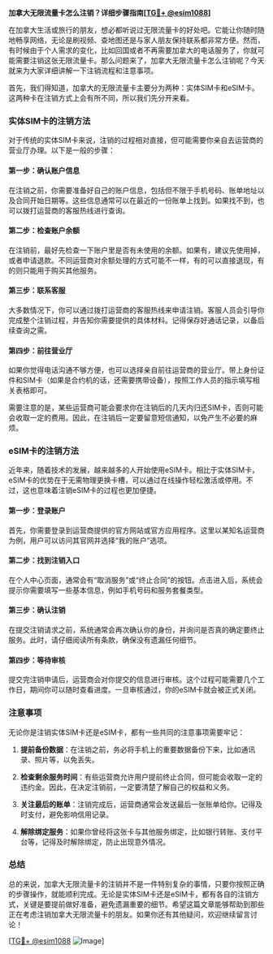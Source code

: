 **加拿大无限流量卡怎么注销？详细步骤指南[[TG💪+ @esim1088](https://t.me/s/esim1088)]**

在加拿大生活或旅行的朋友，想必都听说过无限流量卡的好处吧。它能让你随时随地畅享网络，无论是刷视频、查地图还是与家人朋友保持联系都非常方便。然而，有时候由于个人需求的变化，比如回国或者不再需要加拿大的电话服务了，你就可能需要注销这张无限流量卡。那么问题来了，加拿大无限流量卡怎么注销呢？今天就来为大家详细讲解一下注销流程和注意事项。

首先，我们得知道，加拿大的无限流量卡主要分为两种：实体SIM卡和eSIM卡。这两种卡在注销方式上会有所不同，所以我们先分开来看。

### 实体SIM卡的注销方法

对于传统的实体SIM卡来说，注销的过程相对直接，但可能需要你亲自去运营商的营业厅办理。以下是一般的步骤：

#### 第一步：确认账户信息
在注销之前，你需要准备好自己的账户信息，包括但不限于手机号码、账单地址以及合同开始日期等。这些信息通常可以在最近的一份账单上找到。如果找不到，也可以拨打运营商的客服热线进行查询。

#### 第二步：检查账户余额
在注销前，最好先检查一下账户里是否有未使用的余额。如果有，建议先使用掉，或者申请退款。不同运营商对余额处理的方式可能不一样，有的可以直接退现，有的则只能用于购买其他服务。

#### 第三步：联系客服
大多数情况下，你可以通过拨打运营商的客服热线来申请注销。客服人员会引导你完成整个注销过程，并告知你需要提供的具体材料。记得保存好通话记录，以备后续查询之需。

#### 第四步：前往营业厅
如果你觉得电话沟通不够方便，也可以选择亲自前往运营商的营业厅。带上身份证件和SIM卡（如果是合约机的话，还需要携带设备），按照工作人员的指示填写相关表格即可。

需要注意的是，某些运营商可能会要求你在注销后的几天内归还SIM卡，否则可能会收取一定的费用。因此，在注销后一定要留意短信通知，以免产生不必要的麻烦。

### eSIM卡的注销方法

近年来，随着技术的发展，越来越多的人开始使用eSIM卡。相比于实体SIM卡，eSIM卡的优势在于无需物理更换卡槽，可以通过在线操作轻松激活或停用。不过，这也意味着注销eSIM卡的过程也更加便捷。

#### 第一步：登录账户
首先，你需要登录到运营商提供的官方网站或官方应用程序。这里以某知名运营商为例，用户可以访问其官网并选择“我的账户”选项。

#### 第二步：找到注销入口
在个人中心页面，通常会有“取消服务”或“终止合同”的按钮。点击进入后，系统会提示你需要填写一些基本信息，例如手机号码和服务套餐类型。

#### 第三步：确认注销
在提交注销请求之前，系统通常会再次确认你的身份，并询问是否真的确定要终止服务。此时，请仔细阅读所有条款，确保没有遗漏任何细节。

#### 第四步：等待审核
提交完注销申请后，运营商会对你提交的信息进行审核。这个过程可能需要几个工作日，期间你可以随时查看进度。一旦审核通过，你的eSIM卡就会被正式关闭。

### 注意事项

无论你是注销实体SIM卡还是eSIM卡，都有一些共同的注意事项需要牢记：

1. **提前备份数据**：在注销之前，务必将手机上的重要数据备份下来，比如通讯录、照片等，以免丢失。
   
2. **检查剩余服务时间**：有些运营商允许用户提前终止合同，但可能会收取一定的违约金。因此，在决定注销前，一定要清楚了解自己的权益和义务。

3. **关注最后的账单**：注销完成后，运营商通常会发送最后一张账单给你。记得及时支付，避免影响信用记录。

4. **解除绑定服务**：如果你曾经将这张卡与其他服务绑定，比如银行转账、支付平台等，记得及时解除绑定，防止出现意外情况。

### 总结

总的来说，加拿大无限流量卡的注销并不是一件特别复杂的事情，只要你按照正确的步骤操作，就能顺利完成。无论是实体SIM卡还是eSIM卡，都有各自的注销方式，关键是要提前做好准备，避免遗漏重要的细节。希望这篇文章能够帮助到那些正在考虑注销加拿大无限流量卡的朋友。如果你还有其他疑问，欢迎继续留言讨论！

[[TG💪+ @esim1088](https://t.me/s/esim1088) ![Image](https://i.postimg.cc/4NQfJmqS/Snipaste-2025-05-13-00-14-12.png)]